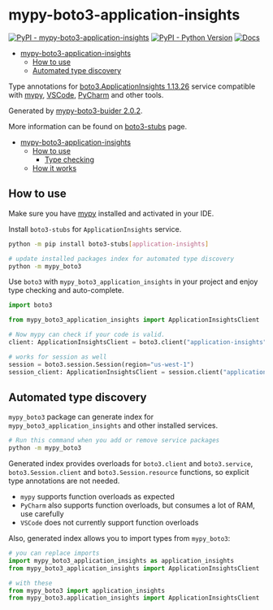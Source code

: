 # mypy-boto3-application-insights

[![PyPI - mypy-boto3-application-insights](https://img.shields.io/pypi/v/mypy-boto3-application-insights.svg?color=blue)](https://pypi.org/project/mypy-boto3-application-insights)
[![PyPI - Python Version](https://img.shields.io/pypi/pyversions/mypy-boto3-application-insights.svg?color=blue)](https://pypi.org/project/mypy-boto3-application-insights)
[![Docs](https://img.shields.io/readthedocs/mypy-boto3-builder.svg?color=blue)](https://mypy-boto3-builder.readthedocs.io/)

- [mypy-boto3-application-insights](#mypy-boto3-application-insights)
  - [How to use](#how-to-use)
  - [Automated type discovery](#automated-type-discovery)


Type annotations for
[boto3.ApplicationInsights 1.13.26](https://boto3.amazonaws.com/v1/documentation/api/1.13.26/reference/services/application-insights.html#ApplicationInsights) service
compatible with [mypy](https://github.com/python/mypy), [VSCode](https://code.visualstudio.com/),
[PyCharm](https://www.jetbrains.com/pycharm/) and other tools.

Generated by [mypy-boto3-buider 2.0.2](https://github.com/vemel/mypy_boto3_builder).

More information can be found on [boto3-stubs](https://pypi.org/project/boto3-stubs/) page.

- [mypy-boto3-application-insights](#mypy-boto3-application-insights)
  - [How to use](#how-to-use)
    - [Type checking](#type-checking)
  - [How it works](#how-it-works)

## How to use

Make sure you have [mypy](https://github.com/python/mypy) installed and activated in your IDE.

Install `boto3-stubs` for `ApplicationInsights` service.

```bash
python -m pip install boto3-stubs[application-insights]

# update installed packages index for automated type discovery
python -m mypy_boto3
```

Use `boto3` with `mypy_boto3_application_insights` in your project and enjoy type checking and auto-complete.

```python
import boto3

from mypy_boto3_application_insights import ApplicationInsightsClient

# Now mypy can check if your code is valid.
client: ApplicationInsightsClient = boto3.client("application-insights")

# works for session as well
session = boto3.session.Session(region="us-west-1")
session_client: ApplicationInsightsClient = session.client("application-insights")

```

## Automated type discovery

`mypy_boto3` package can generate index for `mypy_boto3_application_insights` and other installed services.

```bash
# Run this command when you add or remove service packages
python -m mypy_boto3
```

Generated index provides overloads for `boto3.client` and `boto3.service`,
`boto3.Session.client` and `boto3.Session.resource` functions,
so explicit type annotations are not needed.

- `mypy` supports function overloads as expected
- `PyCharm` also supports function overloads, but consumes a lot of RAM, use carefully
- `VSCode` does not currently support function overloads

Also, generated index allows you to import types from `mypy_boto3`:

```python
# you can replace imports
import mypy_boto3_application_insights as application_insights
from mypy_boto3_application_insights import ApplicationInsightsClient

# with these
from mypy_boto3 import application_insights
from mypy_boto3.application_insights import ApplicationInsightsClient
```
